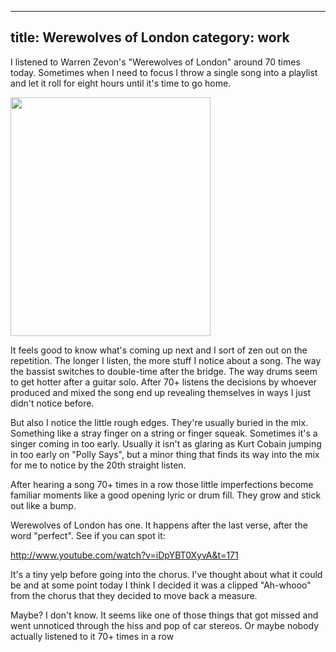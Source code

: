 ----
title: Werewolves of London
category: work
----

I listened to Warren Zevon's "Werewolves of London" around 70 times today. Sometimes when I need to focus I throw a single song into a playlist and let it roll for eight hours until it's time to go home.

<img src="https://d3vv6lp55qjaqc.cloudfront.net/items/3N2J3q2h1q3b0p3H0X28/Screen%20Shot%202016-11-21%20at%205.40.19%20PM.png" width="320" height="382">

It feels good to know what's coming up next and I sort of zen out on the repetition. The longer I listen, the more stuff I notice about a song. The way the bassist switches to double-time after the bridge. The way drums seem to get hotter after a guitar solo. After 70+ listens the decisions by whoever produced and mixed the song end up revealing themselves in ways I just didn't notice before.

But also I notice the little rough edges. They're usually buried in the mix. Something like a stray finger on a string or finger squeak. Sometimes it's a singer coming in too early. Usually it isn't as glaring as Kurt Cobain jumping in too early on "Polly Says", but a minor thing that finds its way into the mix for me to notice by the 20th straight listen.

After hearing a song 70+ times in a row those little imperfections become familiar moments like a good opening lyric or drum fill. They grow and stick out like a bump.

Werewolves of London has one. It happens after the last verse, after the word "perfect". See if you can spot it:

http://www.youtube.com/watch?v=iDpYBT0XyvA&t=171

It's a tiny yelp before going into the chorus. I've thought about what it could be and at some point today I think I decided it was a clipped "Ah-whooo" from the chorus that they decided to move back a measure.

Maybe? I don't know. It seems like one of those things that got missed and went unnoticed through the hiss and pop of car stereos. Or maybe nobody actually listened to it 70+ times in a row


